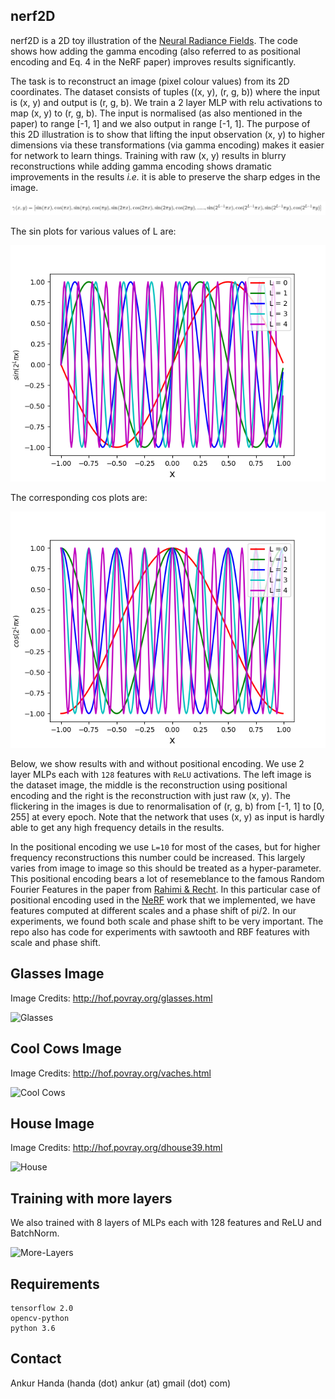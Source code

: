## nerf2D 

nerf2D is a 2D toy illustration of the [Neural Radiance Fields](http://www.matthewtancik.com/nerf). The code shows how adding the gamma encoding (also referred to as positional encoding and Eq. 4 in the NeRF paper) improves results significantly. 

The task is to reconstruct an image (pixel colour values) from its 2D coordinates. The dataset consists of tuples ((x, y), (r, g, b)) where the input is (x, y) and output is (r, g, b). We train a 2 layer MLP with relu activations to map (x, y) to (r, g, b). The input is normalised (as also mentioned in the paper) to range [-1, 1] and we also output in range [-1, 1]. The purpose of this 2D illustration is to show that lifting the input observation (x, y) to higher dimensions via these transformations (via gamma encoding) makes it easier for network to learn things. Training with raw (x, y) results in blurry reconstructions while adding gamma encoding shows dramatic improvements in the results _i.e._ it is able to preserve the sharp edges in the image. 

![equation](images_in_readme/sin_cos.png)

The sin plots for various values of L are:

![Sin-Plots](images_in_readme/sin.png)

The corresponding cos plots are:

![Cos-Plots](images_in_readme/cos.png)


Below, we show results with and without positional encoding. We use 2 layer MLPs each with `128` features with `ReLU` activations. The left image is the dataset image, the middle is the reconstruction using positional encoding and the right is the reconstruction with just raw (x, y). The flickering in the images is due to renormalisation of (r, g, b) from [-1, 1] to [0, 255] at every epoch. Note that the network that uses (x, y) as input is hardly able to get any high frequency details in the results.

In the positional encoding we use `L=10` for most of the cases, but for higher frequency reconstructions this number could be increased. This largely varies from image to image so this should be treated as a hyper-parameter. This positional encoding bears a lot of resemeblance to the famous Random Fourier Features in the paper from [Rahimi & Recht](https://people.eecs.berkeley.edu/~brecht/papers/07.rah.rec.nips.pdf). In this particular case of positional encoding used in the [NeRF](http://www.matthewtancik.com/nerf) work that we implemented, we have features computed at different scales and a phase shift of pi/2. In our experiments, we found both scale and phase shift to be very important. The repo also has code for experiments with sawtooth and RBF features with scale and phase shift.

## Glasses Image 

Image Credits: http://hof.povray.org/glasses.html

![Glasses](images_in_readme/glasses.gif)

## Cool Cows Image

Image Credits: http://hof.povray.org/vaches.html

![Cool Cows](images_in_readme/cool_cows.gif)

## House Image

Image Credits: http://hof.povray.org/dhouse39.html

![House](images_in_readme/house.gif)


## Training with more layers

We also trained with 8 layers of MLPs each with 128 features and ReLU and BatchNorm. 

![More-Layers](images/glasses_8_layers.jpg)

## Requirements

```
tensorflow 2.0
opencv-python
python 3.6
```

## Contact 

Ankur Handa (handa (dot) ankur (at) gmail (dot) com)
